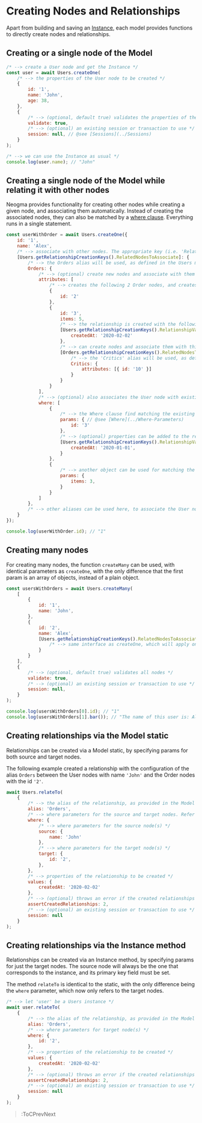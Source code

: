 # Creating Nodes and Relationships

Apart from building and saving an [Instance](./Instances), each model provides functions to directly create nodes and relationships.

## Creating or a single node of the Model
```js
/* --> create a User node and get the Instance */
const user = await Users.createOne(
    /* --> the properties of the User node to be created */
    {
        id: '1',
        name: 'John',
        age: 38,
    },
    {
        /* --> (optional, default true) validates the properties of the node */
        validate: true,
        /* --> (optional) an existing session or transaction to use */
        session: null, // @see [Sessions](../Sessions)
    }
);

/* --> we can use the Instance as usual */
console.log(user.name); // "John"
```

## Creating a single node of the Model while relating it with other nodes
Neogma provides functionality for creating other nodes while creating a given node, and associating them automatically. Instead of creating the associated nodes, they can also be matched by a [where clause](../Where-Parameters). Everything runs in a single statement.
```js
const userWithOrder = await Users.createOne({
    id: '1',
    name: 'Alex',
    /* --> associate with other nodes. The appropriate key (i.e. 'RelatedNodesToAssociate') can be taken like this */
    [Users.getRelationshipCreationKeys().RelatedNodesToAssociate]: {
        /* --> the Orders alias will be used, as defined in the Users model */
        Orders: {
            /* --> (optional) create new nodes and associate with them */
            attributes: [
                /* --> creates the following 2 Order nodes, and creates a relationship with each one of them using the configuration of the Orders alias  */
                {
                    id: '2'
                },
                {
                    id: '3',
                    items: 5,
                    /* --> the relationship is created with the following properties. The appropriate key (i.e. 'RelationshipValuesToCreate') can be taken like this */
                    [Users.getRelationshipCreationKeys().RelationshipValuesToCreate]: {
                        createdAt: '2020-02-02'
                    },
                    /* --> can create nodes and associate them with this Order node. The alias and configuration is that of the Orders model */
                    [Orders.getRelationshipCreationKeys().RelatedNodesToAssociate]: {
                        /* --> the 'Critics' alias will be used, as defined in the 'Orders' model */
                        Critics: {
                            attributes: [{ id: '10' }]
                        }
                    }
                }
            ],
            /* --> (optional) also associates the User node with existing Order nodes */
            where: [
                {
                    /* --> the Where clause find matching the existing Nodes */
                    params: { // @see [Where](../Where-Parameters)
                        id: '3'
                    },
                    /* --> (optional) properties can be added to the relationship created by matching the User node with the existing Order nodes */
                    [Users.getRelationshipCreationKeys().RelationshipValuesToCreate]: {
                        createdAt: '2020-01-01',
                    }
                },
                {
                    /* --> another object can be used for matching the User node with the Order nodes of this where independently */
                    params: {
                        items: 3,
                    }
                }
            ]
        },
        /* --> other aliases can be used here, to associate the User node with those of other Models */
    }
});

console.log(userWithOrder.id); // "1"
```

## Creating many nodes
For creating many nodes, the function `createMany` can be used, with identical parameters as `createOne`, with the only difference that the first param is an array of objects, instead of a plain object.
```js
const usersWithOrders = await Users.createMany(
    [
        {
            id: '1',
            name: 'John',
        },
        {
            id: '2',
            name: 'Alex',
            [Users.getRelationshipCreationKeys().RelatedNodesToAssociate]: {
                /* --> same interface as createOne, which will apply only to this node */
            }
        }
    ],
    {
        /* --> (optional, default true) validates all nodes */
        validate: true,
        /* --> (optional) an existing session or transaction to use */
        session: null,
    }
);

console.log(usersWithOrders[0].id); // "1"
console.log(usersWithOrders[1].bar()); // "The name of this user is: Alex"
```

## Creating relationships via the Model static
Relationships can be created via a Model static, by specifying params for both source and target nodes.

The following example created a relationship with the configuration of the alias `Orders` between the User nodes with name `'John'` and the Order nodes with the id `'2'`.

```js
await Users.relateTo(
    {
        /* --> the alias of the relationship, as provided in the Model definition */
        alias: 'Orders',
        /* --> where parameters for the source and target nodes. Refer to the Where section for more information */
        where: {
            /* --> where parameters for the source node(s) */
            source: {
                name: 'John'
            },
            /* --> where parameters for the target node(s) */
            target: {
                id: '2',
            },
        },
        /* --> properties of the relationship to be created */
        values: {
            createdAt: '2020-02-02'
        },
        /* --> (optional) throws an error if the created relationships are not equal to this number */
        assertCreatedRelationships: 2,
        /* --> (optional) an existing session or transaction to use */
        session: null
    }
);
```

## Creating relationships via the Instance method
Relationships can be created via an Instance method, by specifying params for just the target nodes. The source node will always be the one that corresponds to the instance, and its primary key field must be set.

The method `relateTo` is identical to the static, with the only difference being the `where` parameter, which now only refers to the target nodes.

```js
/* --> let 'user' be a Users instance */
await user.relateTo(
    {
        /* --> the alias of the relationship, as provided in the Model definition */
        alias: 'Orders',
        /* --> where parameters for target node(s) */
        where: {
            id: '2',
        },
        /* --> properties of the relationship to be created */
        values: {
            createdAt: '2020-02-02'
        },
        /* --> (optional) throws an error if the created relationships are not equal to this number */
        assertCreatedRelationships: 2,
        /* --> (optional) an existing session or transaction to use */
        session: null
    }
);
```

> :ToCPrevNext